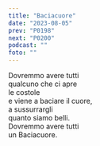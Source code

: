 ```yaml
---
title: "Baciacuore"
date: "2023-08-05"
prev: "P0198"
next: "P0200"
podcast: ""
foto: ""
---
```


Dovremmo avere tutti  
qualcuno che ci apre   
le costole  
e viene a baciare il cuore,  
a sussurrargli  
quanto siamo belli.  
Dovremmo avere tutti  
un Baciacuore.